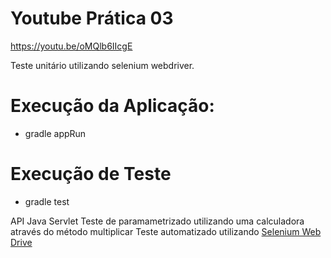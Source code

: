 
# Youtube Prática 03

https://youtu.be/oMQlb6IIcgE

Teste unitário utilizando selenium webdriver.

# Execução da Aplicação:
* gradle appRun 

# Execução de Teste
* gradle test

API Java Servlet
Teste de paramametrizado utilizando uma calculadora através do método multiplicar
Teste automatizado utilizando [Selenium Web Drive](https://www.selenium.dev/documentation/en/webdriver/)